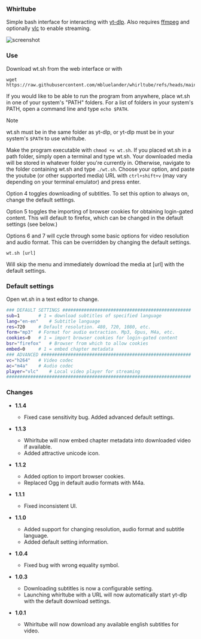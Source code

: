 ### Whirltube

Simple bash interface for interacting with [yt-dlp](https://github.com/yt-dlp/yt-dlp). Also requires [ffmpeg](https://github.com/FFmpeg/FFmpeg) and optionally [vlc](https://github.com/videolan/vlc) to enable streaming.

![screenshot](https://imgur.com/f2z4ILu.png)

### Use

Download wt.sh from the web interface or with 

```
wget https://raw.githubusercontent.com/mbluelander/whirltube/refs/heads/main/wt.sh
```

If you would like to be able to run the program from anywhere, place wt.sh in one of your system's "PATH" folders. For a list of folders in your system's PATH, open a command line and type `echo $PATH`. 

>[!NOTE]
>wt.sh must be in the same folder as yt-dlp, or yt-dlp must be in your system's `$PATH` to use whirltube.

Make the program executable with `chmod +x wt.sh`. If you placed wt.sh in a path folder, simply open a terminal and type wt.sh. Your downloaded media will be stored in whatever folder you're currently in. Otherwise, navigate to the folder containing wt.sh and type `./wt.sh`. Choose your option, and paste the youtube (or other supported media) URL with `ctrl+shift+v` (may vary depending on your terminal emulator) and press enter.

Option 4 toggles downloading of subtitles. To set this option to always on, change the default settings.

Option 5 toggles the importing of browser cookies for obtaining login-gated content. This will default to firefox, which can be changed in the default settings (see below.)

Options 6 and 7 will cycle through some basic options for video resolution and audio format. This can be overridden by changing the default settings.

```
wt.sh [url]
```

Will skip the menu and immediately download the media at [url] with the default settings.

### Default settings

Open wt.sh in a text editor to change.

```bash
### DEFAULT SETTINGS ################################################
sub=1		# 1 = download subtitles of specified language
lang="en-en" 	# Subtitle language
res=720 	# Default resolution. 480, 720, 1080, etc.
form="mp3" 	# Format for audio extraction. Mp3, Opus, M4a, etc.
cookies=0	# 1 = import browser cookies for login-gated content
bsr="firefox"	# Browser from which to allow cookies
embed=0		# 1 = embed chapter metadata
### ADVANCED ########################################################
vc="h264"	# Video codec
ac="m4a"	# Audio codec
player="vlc"	# Local video player for streaming
#####################################################################
```


### Changes
* **1.1.4**
  * Fixed case sensitivity bug. Added advanced default settings.
* **1.1.3**
  * Whirltube will now embed chapter metadata into downloaded video if available.
  * Added attractive unicode icon.
* **1.1.2**
  * Added option to import browser cookies.
  * Replaced Ogg in default audio formats with M4a.
* **1.1.1**
  * Fixed inconsistent UI.
* **1.1.0**
   * Added support for changing resolution, audio format and subtitle language.
   * Added default setting information.
* **1.0.4**
   * Fixed bug with wrong equality symbol.
* **1.0.3**
  * Downloading subtitles is now a configurable setting.
  * Launching whirltube with a URL will now automatically start yt-dlp with the default download settings.

* **1.0.1**
  * Whirltube will now download any available english subtitles for video.
